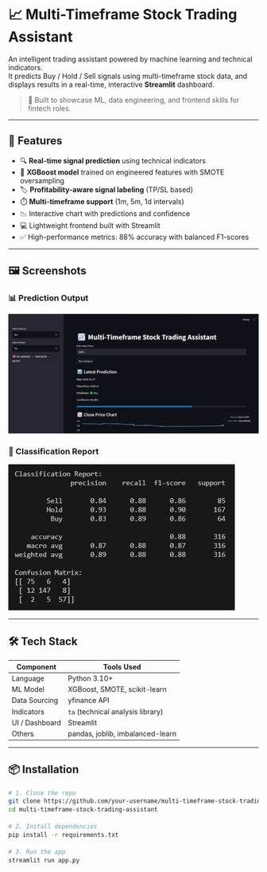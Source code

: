 # 📈 Multi-Timeframe Stock Trading Assistant

An intelligent trading assistant powered by machine learning and technical indicators.  
It predicts Buy / Hold / Sell signals using multi-timeframe stock data, and displays results in a real-time, interactive **Streamlit** dashboard.

> 🔧 Built to showcase ML, data engineering, and frontend skills for fintech roles.

---

## 🚀 Features

- 🔍 **Real-time signal prediction** using technical indicators
- 🧠 **XGBoost model** trained on engineered features with SMOTE oversampling
- 🏷️ **Profitability-aware signal labeling** (TP/SL based)
- ⏱️ **Multi-timeframe support** (1m, 5m, 1d intervals)
- 📉 Interactive chart with predictions and confidence
- 💻 Lightweight frontend built with Streamlit
- ✅ High-performance metrics: 88% accuracy with balanced F1-scores

---

## 🖼️ Screenshots

### 📊 Prediction Output
![prediction](screenshots/prediction_output.png)

### 🧠 Classification Report
![classification](screenshots/classification_report.png)

---

## 🛠 Tech Stack

| Component      | Tools Used |
|----------------|------------|
| Language       | Python 3.10+ |
| ML Model       | XGBoost, SMOTE, scikit-learn |
| Data Sourcing  | yfinance API |
| Indicators     | `ta` (technical analysis library) |
| UI / Dashboard | Streamlit |
| Others         | pandas, joblib, imbalanced-learn |

---

## 📦 Installation

```bash
# 1. Clone the repo
git clone https://github.com/your-username/multi-timeframe-stock-trading-assistant.git
cd multi-timeframe-stock-trading-assistant

# 2. Install dependencies
pip install -r requirements.txt

# 3. Run the app
streamlit run app.py
